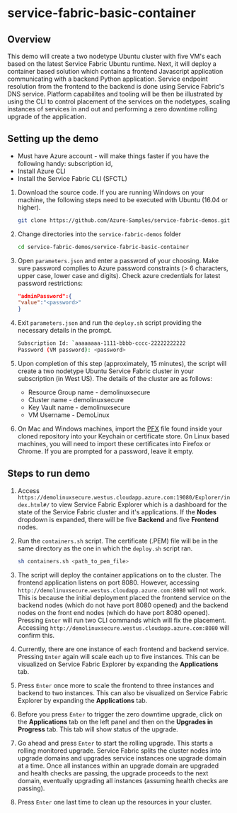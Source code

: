 # service-fabric-basic-container

## Overview 

This demo will create a two nodetype Ubuntu cluster with five VM's each based on the latest Service Fabric Ubuntu runtime. Next, it will deploy a container based solution which contains a frontend Javascript application communicating with a backend Python application. Service endpoint resolution from the frontend to the backend is done using Service Fabric's DNS service. Platform capabilites and tooling will be then be illustrated by using the CLI to control placement of the services on the nodetypes, scaling instances of services in and out and performing a zero downtime rolling upgrade of the application. 

## Setting up the demo 
 
* Must have Azure account - will make things faster if you have the following handy: subscription id, 
* Install Azure CLI 
* Install the Service Fabric CLI (SFCTL) 

1. Download the source code. If you are running Windows on your machine, the following steps need to be executed with Ubuntu (16.04 or higher).
    ```bash
    git clone https://github.com/Azure-Samples/service-fabric-demos.git
    ```
2. Change directories into the `service-fabric-demos` folder
    ```bash
    cd service-fabric-demos/service-fabric-basic-container
    ```   
3. Open `parameters.json` and enter a password of your choosing. Make sure password  complies to Azure password constraints (> 6 characters, upper case, lower case and digits). Check azure credentials for latest password restrictions:
    ```json
    "adminPassword":{
    "value":"<password>"
   }
    ```
4. Exit `parameters.json` and run the `deploy.sh` script providing the necessary details in the prompt. 

    ```bash
    Subscription Id: `aaaaaaaa-1111-bbbb-cccc-22222222222
    Password (VM password): <password>
    ```
5. Upon completion of this step (approximately, 15 minutes), the script will create a two nodetype Ubuntu Service Fabric cluster in your subscription (in West US). The details of the cluster are as follows: 
    * Resource Group name - demolinuxsecure
    * Cluster name - demolinuxsecure
    * Key Vault name - demolinuxsecure
    * VM Username - DemoLinux
6. On Mac and Windows machines, import the [PFX](https://docs.microsoft.com/en-us/azure/service-fabric/service-fabric-connect-to-secure-cluster) file found inside your cloned repository into your Keychain or certificate store. On Linux based machines, you will need to import these certificates into Firefox or Chrome. If you are prompted for a password, leave it empty.

## Steps to run demo 

1. Access `https://demolinuxsecure.westus.cloudapp.azure.com:19080/Explorer/index.html#/` to view Service Fabric Explorer which is a dashboard for the state of the Service Fabric cluster and it's applications. If the **Nodes** dropdown is expanded, there will be five **Backend** and five **Frontend** nodes. 

2. Run the `containers.sh` script. The certificate (.PEM) file will be in the same directory as the one in which the `deploy.sh` script ran. 

    ```bash
    sh containers.sh <path_to_pem_file>
    ```
3. The script will deploy the container applications on to the cluster. The frontend application listens on port 8080. However, accessing `http://demolinuxsecure.westus.cloudapp.azure.com:8080` will not work. This is because the initial deployment placed the frontend service on the backend nodes (which do not have port 8080 opened) and the backend nodes on the front end nodes (which do have port 8080 opened). Pressing `Enter` will run two CLI commands which will fix the placement. Accessing `http://demolinuxsecure.westus.cloudapp.azure.com:8080` will confirm this. 

4. Currently, there are one instance of each frontend and backend service. Pressing `Enter` again will scale each up to five instances. This can be visualized  on Service Fabric Explorer by expanding the **Applications** tab. 

5. Press `Enter` once more to scale the frontend to three instances and backend to two instances. This can also be visualized on Service Fabric Explorer by expanding the **Applications** tab. 

6. Before you press `Enter` to trigger the zero downtime upgrade, click on the **Applications** tab on the left panel and then on the **Upgrades in Progress** tab. This tab will show status of the upgrade.

7. Go ahead and press `Enter` to start the rolling upgrade. This starts a rolling monitored upgrade. Service Fabric splits the cluster nodes into upgrade domains and upgrades service instances one upgrade domain at a time. Once all instances within an upgrade domain are upgraded and health checks are passing, the upgrade proceeds to the next domain, eventually upgrading all instances (assuming health checks are passing).

8. Press `Enter` one last time to clean up the resources in your cluster. 
